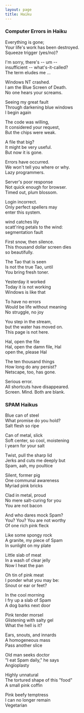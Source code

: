 ```yaml
---
layout: page
title: Haiku
---
```

 
### Computer Errors in Haiku

Everything is gone;<br>
Your life's work has been destroyed.<br>
Squeeze trigger (yes/no)?</p>

I'm sorry, there's -- um --<br>
insufficient -- what's-it-called?<br>
The term eludes me ...</p>

Windows NT crashed.<br>
I am the Blue Screen of Death.<br>
No one hears your screams.</p>

Seeing my great fault<br>
Through darkening blue windows<br>
I begin again</p>

The code was willing,<br>
It considered your request,<br>
But the chips were weak.</p>

A file that big?<br>
It might be very useful.<br>
But now it is gone.</p>

Errors have occurred.<br>
We won't tell you where or why.<br>
Lazy programmers.</p>

Server's poor response<br>
Not quick enough for browser.<br>
Timed out, plum blossom.</p>

Login incorrect.<br>
Only perfect spellers may<br>
enter this system.</p>

wind catches lily<br>
scatt'ring petals to the wind:<br>
segmentation fault</p>

First snow, then silence.<br>
This thousand dollar screen dies<br>
so beautifully.</p>

The Tao that is seen<br>
Is not the true Tao, until<br>
You bring fresh toner.</p>

Yesterday it worked<br>
Today it is not working<br>
Windows is like that</p>

To have no errors<br>
Would be life without meaning<br>
No struggle, no joy</p>

You step in the stream,<br>
but the water has moved on.<br>
This page is not here.</p>

Hal, open the file<br>
Hal, open the damn file, Hal<br>
open the, please Hal</p>

The ten thousand things<br>
How long do any persist?<br>
Netscape, too, has gone.</p>

Serious error.<br>
All shortcuts have disappeared.<br>
Screen. Mind. Both are blank. 

### SPAM Haikus

Blue can of steel<br>
What promise do you hold?<br>
Salt flesh so ripe</p>

Can of metal, slick<br>
Soft center, so cool, moistening<br>
I yearn for your salt</p>

Twist, pull the sharp lid<br>
Jerks and cuts me deeply but<br>
Spam, aah, my poultice</p>

Silent, former pig<br>
One communal awareness<br>
Myriad pink bricks</p>

Clad in metal, proud<br>
No mere salt-curing for you<br>
You are not bacon</p>

And who dares mock Spam?<br>
You? You? You are not worthy<br>
Of one rich pink fleck</p>

Like some spongy rock<br>
A granite, my piece of Spam<br>
In sunlight on my plate</p>

Little slab of meat<br>
In a wash of clear jelly<br>
Now I heat the pan</p>

Oh tin of pink meat<br>
I ponder what you may be:<br>
Snout or ear or feet?</p>

In the cool morning<br>
I fry up a slab of Spam<br>
A dog barks next door</p>

Pink tender morsel<br>
Glistening with salty gel<br>
What the hell is it?</p>

Ears, snouts, and innards<br>
A homogeneous mass<br>
Pass another slice</p>

Old man seeks doctor<br>
"I eat Spam daily," he says<br>
Angioplasty</p>

Highly unnatural<br>
The tortured shape of this "food"<br>
A small pink coffin</p>

Pink beefy temptress<br>
I can no longer remain<br>
Vegetarian</p>

